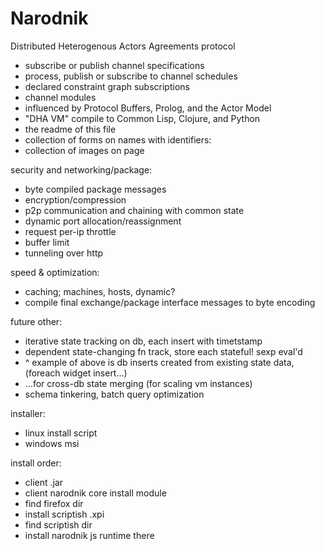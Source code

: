 # Narodnik

Distributed Heterogenous Actors Agreements protocol

* subscribe or publish channel specifications
* process, publish or subscribe to channel schedules
* declared constraint graph subscriptions
* channel modules
* influenced by Protocol Buffers, Prolog, and the Actor Model
* "DHA VM" compile to Common Lisp, Clojure, and Python
* the readme of this file 
* collection of forms on names with identifiers:
* collection of images on page

security and networking/package:

* byte compiled package messages
* encryption/compression
* p2p communication and chaining with common state
* dynamic port allocation/reassignment
* request per-ip throttle
* buffer limit
* tunneling over http

speed & optimization:

* caching; machines, hosts, dynamic?
* compile final exchange/package interface messages to byte encoding

future other:

* iterative state tracking on db, each insert with timetstamp
* dependent state-changing fn track, store each stateful! sexp eval'd
* ^ example of above is db inserts created from existing state data, (foreach widget insert...)
* ...for cross-db state merging (for scaling vm instances)
* schema tinkering, batch query optimization

installer:

* linux install script
* windows msi

install order:

* client .jar
* client narodnik core install module
* find firefox dir
* install scriptish .xpi
* find scriptish dir
* install narodnik js runtime there


